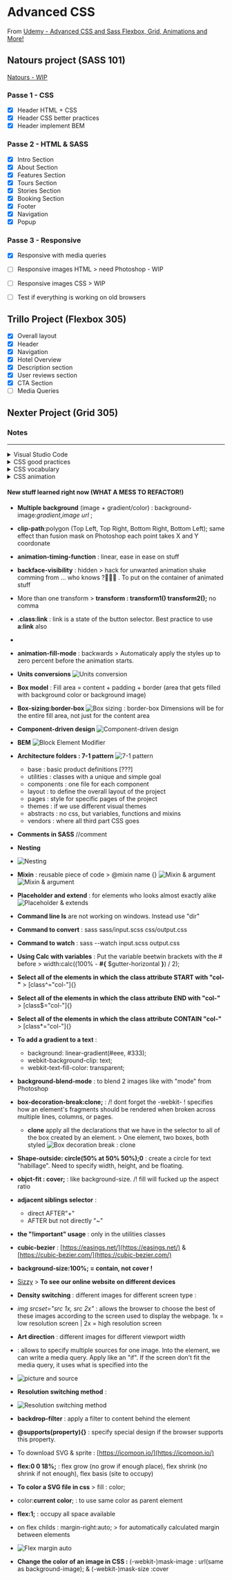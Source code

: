 # Advanced CSS
From [Udemy - Advanced CSS and Sass Flexbox, Grid, Animations and More!](https://www.udemy.com/course/advanced-css-and-sass/)

## Natours project (SASS 101)
[Natours - WIP](https://nathalie-anneessens.github.io/advanced-CSS/Natours)
<!-- **TODO**
- [ ] Change units from PS to REM and add  -->

### Passe 1 - CSS
- [x] Header HTML + CSS
- [x] Header CSS better practices
- [X] Header implement BEM
### Passe 2 - HTML & SASS
- [x] Intro Section
- [x] About Section
- [x] Features Section
- [x] Tours Section
- [x] Stories Section
- [x] Booking Section
- [x] Footer
- [x] Navigation
- [x] Popup
### Passe 3 - Responsive
- [x] Responsive with media queries
- [ ] Responsive images HTML > need Photoshop - WIP
- [ ] Responsive images CSS > WIP
- [ ] Test if everything is working on old browsers


## Trillo Project (Flexbox 305)
- [x] Overall layout
- [x] Header
- [x] Navigation
- [x] Hotel Overview
- [x] Description section
- [x] User reviews section
- [x] CTA Section
- [ ] Media Queries 
## Nexter Project (Grid 305)

### Notes
___

<details>
  <summary>Visual Studio Code</summary>
  <ul>
    <li><b>CTRL + D</b> : Select terms to modify all at the same time</li>
    <li><b>MAJ + ALT + right arrow</b> : expand selection </li>
    <li><b>MAJ + ALT + left arrow</b> : shrink selection</li>
  </ul>
</details>

<details>
  <summary>CSS good practices</summary>
  <ul>
  <li> Begin project with the usual *, *::before, *::after {} for padding and margin to zero **AND** add box-sizing:inherit; + body {box-sizing:border-box;}</li> 
  <li>Put font-family into the body and not into the * selector.</li>
  <li><b>Using REM instead of px for lenght units</b> to simplify responsive design > put <b>html {font-size:~~10px~~ 62.5%;}</b> ( % to not overwrite the browser parameters written by the user) to html selector</li>
  <li>When we have adecimal number, don't write the 0 > ~~0.5rem~~ > <b>.5</b>rem</li>
  <li></li>
  </ul>
</details>

<details>
  <summary>CSS vocabulary</summary>
  <ul>
    <li>CSS Terminology : <img src="readme/css-terminology.jpg" alt="CSS Terminology"></li>
  </ul>
</details>

<details>
  <summary>CSS animation</summary>
  <ul>
    <li>Don't use more than 2 properties in keyframes animation (opacity and transform)</li>
    <li><b>animation-iteration-count</b> : x; > repeat X time the animation</li>
    <li><b>all in one animation</b> : name, animation duration, animation timing function, animation delay;</li>
    <li></li>
  </ul>
</details>


  
#### **New stuff learned right now (WHAT A MESS TO REFACTOR!)**
- **Multiple background** (image + gradient/color) : background-image:*gradient*,*image url* ; 
- **clip-path**:polygon (Top Left, Top Right, Bottom Right, Bottom Left); same effect than fusion mask on Photoshop each point takes X and Y coordonate

- **animation-timing-function** : linear, ease in ease on stuff
- **backface-visibility** : hidden > hack for unwanted animation shake comming from ... who knows ?🤷🏾‍♀️ . To put on the container of animated stuff 
- More than one transform > **transform : transform1() transform2();** no comma
- **.class:link** : link is a state of the button selector. Best practice to use **a:link** also
- 
- **animation-fill-mode** : backwards > Automaticaly apply the styles up to zero percent before the animation starts.
- **Units conversions**
![Units conversion](readme/units-conversion.JPG)
- **Box model** : Fill area = content + padding + border (area that gets filled with background color or background image)
- **Box-sizing:border-box**
![Box sizing : border-box](readme/box-sizing_border-box.JPG)
  Dimensions will be for the entire fill area, not just for the content area
- **Component-driven design**
  ![Component-driven design](/readme/Component-driven-design.JPG)
- **BEM**
  ![Block Element Modifier](/readme/BEM.JPG)
- **Architecture folders : 7-1 pattern**
  ![7-1 pattern](/readme/7-1-pattern.JPG)
  - base : basic product definitions [???]
  - utilities : classes with a unique and simple goal
  - components : one file for each component
  - layout : to define the overall layout of the project
  - pages : style for specific pages of the project
  - themes : if we use different visual themes
  - abstracts : no css, but variables, functions and mixins
  - vendors : where all third part CSS goes
- **Comments in SASS** //comment
- **Nesting**
- ![Nesting](/readme/nesting.JPG)

- **Mixin** : reusable piece of code > @mixin name {}
  ![Mixin & argument](/readme/mixin-argument.JPG)
  ![Mixin & argument](/readme/mixin-argument-include.JPG)
- **Placeholder and extend** : for elements who looks almost exactly alike 
  ![Placeholder & extends](/readme/placeholder-extend.JPG)
- **Command line ls** are not working on windows. Instead use "dir"

- **Command to convert** : sass sass/input.scss css/output.css
- **Command to watch** : sass --watch input.scss output.css
- **Using Calc with variables** : Put the variable beetwin brackets with the # before > width:calc((100% - **#{** $gutter-horizontal **}**) / 2);
- **Select all of the elements in which the class attribute START with "col-"** > [class^="col-"]{}
- **Select all of the elements in which the class attribute END with "col-"** > [class$="col-"]{}
- **Select all of the elements in which the class attribute CONTAIN "col-"** > [class*="col-"]{} 
- **To add a gradient to a text** : 
  - background: linear-gradient(#eee, #333);
  - webkit-background-clip: text;
  - webkit-text-fill-color: transparent;
- **background-blend-mode** : to blend 2 images like with "mode" from Photoshop
- **box-decoration-break:clone;** : /! dont forget the -webkit- ! specifies how an element's fragments should be rendered when broken across multiple lines, columns, or pages.
  - **clone**  apply all the declarations that we have in the selector to all of the box created by an element. > One element, two boxes, both styled
  ![Box decoration break : clone](/readme/box-decoration-break-clone.JPG)
- **Shape-outside: circle(50% at 50% 50%);0** : create a circle for text "habillage". Need to specify width, height, and be floating.
- **objct-fit : cover;** : like background-size. /! fill will fucked up the aspect ratio
- **adjacent siblings selector** : 
  - direct AFTER"+"
  - AFTER but not directly "~"
- **the "!important" usage** : only in the utilities classes
- **cubic-bezier** : [https://easings.net/](https://easings.net/) & [https://cubic-bezier.com/](https://cubic-bezier.com/)
- **background-size:100%; = contain, not cover !**
- [Sizzy](https://sizzy.co) > **To see our online website on different devices**
- **Density switching** : different images for different screen type : 
- *img srcset="src 1x, src 2x"* : allows the browser to choose the best of these images according to the screen used to display the webpage. 1x = low resolution screen | 2x = high resolution screen
- **Art direction** : different images for different viewport width
- *<picture></picture>* : allows to specify multiple sources for one image. Into the <source> element, we can write a media query. Apply like an "if". If the screen don't fit the media query, it uses what is specified into the <img>
- ![picture and source](/readme/picture-source.JPG)
- **Resolution switching method** : 
- ![Resolution switching method](/readme/resolution-switching-method.JPG)
- **backdrop-filter** : apply a filter to content behind the element
- **@supports(property){}** : specify special design if the browser supports this property.
- To download SVG & sprite : [https://icomoon.io/](https://icomoon.io/)
- **flex:0 0 18%;** : flex grow (no grow if enough place), flex shrink (no shrink if not enough), flex basis (site to occupy)
- **To color a SVG file in css** > fill : color;
- color:<b>current color</b>; : to use same color as parent element
- <b>flex:1;</b> : occupy all space available 
- on flex childs : margin-right:auto; > for automatically calculated margin between elements
- <img src="readme/flex-margin-auto.jpeg" alt="Flex margin auto">
- <b>Change the color of an image in CSS :</b> (-webkit-)mask-image : url(same as background-image); & (-webkit-)mask-size :cover
